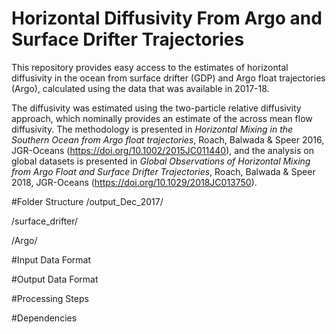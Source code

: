 # Horizontal Diffusivity From Argo and Surface Drifter Trajectories

This repository provides easy access to the estimates of horizontal diffusivity in the ocean from surface drifter (GDP) and Argo float trajectories (Argo), calculated using the data that was available in 2017-18. 

The diffusivity was estimated using the two-particle relative diffusivity approach, which nominally provides an estimate of the across mean flow diffusivity. The methodology is presented in *Horizontal Mixing in the Southern Ocean from Argo float trajectories*, Roach, Balwada & Speer 2016, JGR-Oceans (https://doi.org/10.1002/2015JC011440), and the analysis on global datasets is presented in *Global Observations of Horizontal Mixing from Argo Float and Surface Drifter Trajectories*, Roach, Balwada & Speer 2018, JGR-Oceans (https://doi.org/10.1029/2018JC013750).


#Folder Structure
/output_Dec_2017/
  

/surface_drifter/

/Argo/

#Input Data Format

#Output Data Format

#Processing Steps

#Dependencies

